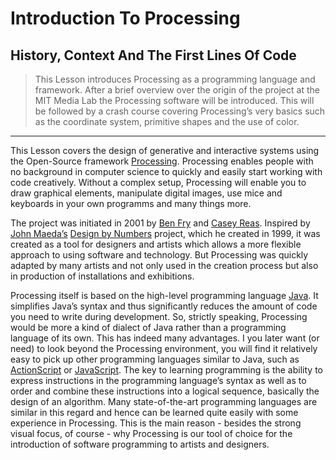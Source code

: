 # Introduction To Processing
## History, Context And The First Lines Of Code

> This Lesson introduces Processing as a programming language and framework. After a brief overview over the origin of the project at the MIT Media Lab the Processing software will be introduced. This will be followed by a crash course covering Processing’s very basics such as the coordinate system, primitive shapes and the use of color.

---


This Lesson covers the design of generative and interactive systems using the Open-Source framework [Processing](http://www.processing.org). Processing enables people with no background in computer science to quickly and easily start working with code creatively. Without a complex setup, Processing will enable you to draw graphical elements, manipulate digital images, use mice and keyboards in your own programms and many things more.

The project was initiated in 2001 by [Ben Fry](http://www.benfry.com) and [Casey Reas](http://www.reas.com). Inspired by [John Maeda’s](http://www..com) [Design by Numbers](http://www..com) project, which he created in 1999, it was created as a tool for designers and artists which allows a more flexible approach to using software and technology. But Processing was quickly adapted by many artists and not only used in the creation process but also in production of installations and exhibitions.

Processing itself is based on the high-level programming language [Java](http://www..com). It simplifies Java’s syntax and thus significantly reduces the amount of code you need to write during development. So, strictly speaking, Processing would be more a kind of dialect of Java rather than a programming language of its own. This has indeed many advantages. I you later want (or need) to look beyond the Processing environment, you will find it relatively easy to pick up other programming languages similar to Java, such as [ActionScript](http://www..com) or [JavaScript](http://www..com). The key to learning programming is the ability to express instructions in the programming language’s syntax as well as to order and combine these instructions into a logical sequence, basically the design of an algorithm. Many state-of-the-art programming languages are similar in this regard and hence can be learned quite easily with some experience in Processing. This is the main reason - besides the strong visual focus, of course - why Processing is our tool of choice for the introduction of software programming to artists and designers.